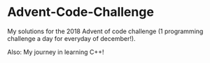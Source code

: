 # Advent-Code-Challenge

My solutions for the 2018 Advent of code challenge (1 programming challenge a day for everyday of december!).

Also: My journey in learning C++!
